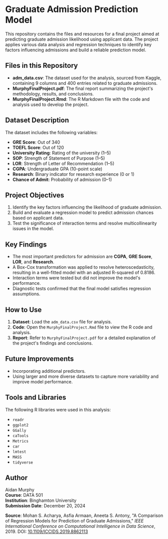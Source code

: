 # Graduate Admission Prediction Model

This repository contains the files and resources for a final project aimed at predicting graduate admission likelihood using applicant data. The project applies various data analysis and regression techniques to identify key factors influencing admissions and build a reliable prediction model.

## Files in this Repository

- **adm_data.csv**: The dataset used for the analysis, sourced from Kaggle, containing 9 columns and 400 entries related to graduate admissions.
- **MurphyFinalProject.pdf**: The final report summarizing the project's methodology, results, and conclusions.
- **MurphyFinalProject.Rmd**: The R Markdown file with the code and analysis used to develop the project.

## Dataset Description

The dataset includes the following variables:
- **GRE Score**: Out of 340
- **TOEFL Score**: Out of 120
- **University Rating**: Rating of the university (1–5)
- **SOP**: Strength of Statement of Purpose (1–5)
- **LOR**: Strength of Letter of Recommendation (1–5)
- **CGPA**: Undergraduate GPA (10-point scale)
- **Research**: Binary indicator for research experience (0 or 1)
- **Chance of Admit**: Probability of admission (0–1)

## Project Objectives

1. Identify the key factors influencing the likelihood of graduate admission.
2. Build and evaluate a regression model to predict admission chances based on applicant data.
3. Test the significance of interaction terms and resolve multicollinearity issues in the model.

## Key Findings

- The most important predictors for admission are **CGPA**, **GRE Score**, **LOR**, and **Research**.
- A Box-Cox transformation was applied to resolve heteroscedasticity, resulting in a well-fitted model with an adjusted R-squared of 0.8186.
- Interaction terms were tested but did not improve the model's performance.
- Diagnostic tests confirmed that the final model satisfies regression assumptions.

## How to Use

1. **Dataset**: Load the `adm_data.csv` file for analysis.
2. **Code**: Open the `MurphyFinalProject.Rmd` file to view the R code and analysis.
3. **Report**: Refer to `MurphyFinalProject.pdf` for a detailed explanation of the project's findings and conclusions.

## Future Improvements

- Incorporating additional predictors.
- Using larger and more diverse datasets to capture more variability and improve model performance.

## Tools and Libraries

The following R libraries were used in this analysis:
- `readr`
- `ggplot2`
- `GGally`
- `caTools`
- `Metrics`
- `car`
- `lmtest`
- `MASS`
- `tidyverse`

## Author

Aidan Murphy  
**Course**: DATA 501  
**Institution**: Binghamton University  
**Submission Date**: December 20, 2024

**Source**: Mohan S. Acharya, Asfia Armaan, Aneeta S. Antony, "A Comparison of Regression Models for Prediction of Graduate Admissions," *IEEE International Conference on Computational Intelligence in Data Science*, 2019. DOI: [10.1109/ICCIDS.2019.8862113](https://doi.org/10.1109/ICCIDS.2019.8862113)
